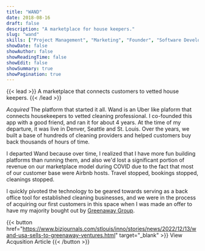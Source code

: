 ```yaml
---
title: "WAND"
date: 2018-08-16
draft: false
description: "A marketplace for house keepers."
slug: "wand"
skills: ["Project Management", "Marketing", "Founder", "Software Development", "Marketplaces", "Android Development", "iOS Development", "Flutter"]
showDate: false
showAuthor: false
showReadingTime: false
showEdit: false
showSummary: true
showPagination: true
---
```


{{< lead >}}
A marketplace that connects customers to vetted house keepers. 
{{< /lead >}}

*Acquired*
The platform that started it all. Wand is an Uber like plaform that connects housekeepers to vetted cleaning professional. I co-founded this app with a good friend, and ran it for about 4 years. At the time of my departure, it was live in Denver, Seattle and St. Louis. Over the years, we built a base of hundreds of cleaning providers and helped customers buy back thousands of hours of time. 

I departed Wand because over time, I realized that I have more fun building platforms than running them, and also we'd lost a significant portion of revenue on our marketplace model during COVID due to the fact that most of our customer base were Airbnb hosts. Travel stopped, bookings stopped, cleanings stopped. 

I quickly pivoted the technology to be geared towards serving as a back office tool for established cleaning businesses, and we were in the process of acquiring our first customers in this space when I was made an offer to have my majority bought out by [Greenaway Group](https://www.greenawaygroupinc.com/).

{{< button href="https://www.bizjournals.com/stlouis/inno/stories/news/2022/12/13/wand-usa-sells-to-greenaway-ventures.html" target="_blank" >}}
View Acqusition Article
{{< /button >}}